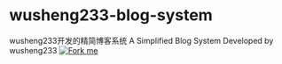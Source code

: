 # wusheng233-blog-system
wusheng233开发的精简博客系统
A Simplified Blog System Developed by wusheng233
[![Fork me](https://img.shields.io/badge/github-Fork%20me-green?style=for-the-badge)](https://github.com/wusheng233github/)
